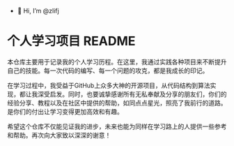 - 👋 Hi, I’m @zlifj
# 个人学习项目 README

本仓库主要用于记录我的个人学习历程。在这里，我通过实践各种项目来不断提升自己的技能。每一次代码的编写、每一个问题的攻克，都是我成长的印记。

在学习过程中，我受益于GitHub上众多大神的开源项目，从代码结构到算法实现，都让我深受启发。同时，也要诚挚感谢所有无私奉献及分享的朋友们，你们的经验分享、教程以及在社区中提供的帮助，如同点点星光，照亮了我前行的道路。是你们的付出让学习变得更加高效和有趣。

希望这个仓库不仅能见证我的进步，未来也能为同样在学习路上的人提供一些参考和帮助。再次向大家致以深深的谢意！ 

<!---
zlifj/zlifj is a ✨ special ✨ repository because its `README.md` (this file) appears on your GitHub profile.
You can click the Preview link to take a look at your changes.
--->
